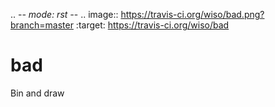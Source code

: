 .. -*- mode: rst -*-
.. image:: https://travis-ci.org/wiso/bad.png?branch=master   :target: https://travis-ci.org/wiso/bad

bad
===

Bin and draw
